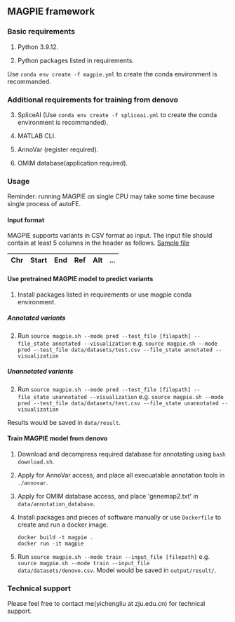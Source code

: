 ## MAGPIE framework
### Basic requirements 
1. Python 3.9.12.

2. Python packages listed in requirements.

Use `conda env create -f magpie.yml` to create the conda environment is recommanded. 

### Additional requirements for training from denovo
3. SpliceAI (Use `conda env create -f spliceai.yml` to create the conda environment is recommanded).

4. MATLAB CLI.
5. AnnoVar (register required).
6. OMIM database(application required).

### Usage
Reminder: running MAGPIE on single CPU may take some time because single process of autoFE.

#### Input format
MAGPIE supports variants in CSV format as input. The input file should contain at least 5 columns in the header as follows. [Sample file](data/datasets/test.csv)

|  Chr  | Start |  End  |  Ref  |  Alt  |  ...  |
| ----- | ----- | ----- | ----- | ----- | ----- |

#### Use pretrained MAGPIE model to predict variants

1. Install packages listed in requirements or use magpie conda environment.

##### Annotated variants

2. Run `source magpie.sh --mode pred --test_file [filepath] --file_state annotated --visualization` e.g. `source magpie.sh --mode pred --test_file data/datasets/test.csv --file_state annotated --visualization`


##### Unannotated variants

2. Run `source magpie.sh --mode pred --test_file [filepath] --file_state unannotated --visualization` e.g. `source magpie.sh --mode pred --test_file data/datasets/test.csv --file_state unannotated --visualization`

Results would be saved in `data/result`.


#### Train MAGPIE model from denovo
1. Download and decompress required database for annotating using `bash download.sh`.
2. Apply for AnnoVar access, and place all execuatable annotation tools in `./annovar`.
3. Apply for OMIM database access, and place 'genemap2.txt' in `data/annotation_database`.
4. Install packages and pieces of software manually or use `Dockerfile` to create and run a docker image. 
    ```
    docker build -t magpie .
    docker run -it magpie
    ```

5. Run `source magpie.sh --mode train --input_file [filepath]` e.g. `source magpie.sh --mode train --input_file data/datasets/denovo.csv`.
Model would be saved in `output/result/`.

### Technical support
Please feel free to contact me(yichengliu at zju.edu.cn) for technical support.